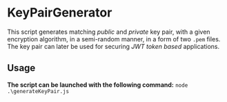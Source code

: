 # KeyPairGenerator

This script generates matching _public_ and _private_ key pair, with a given encryption algorithm, in a semi-random manner, in a form of two `.pem` files. The key pair can later be used for securing _JWT token based_ applications.

## Usage

**The script can be launched with the following command:**
`node .\generateKeyPair.js`
